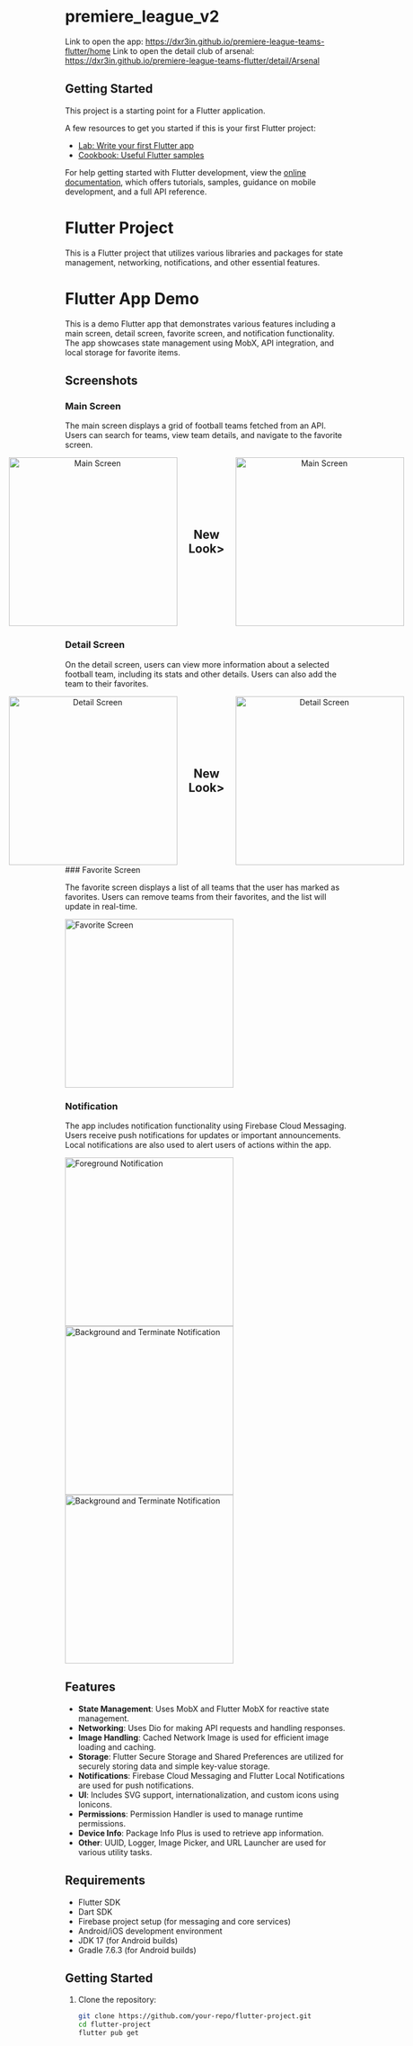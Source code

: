 # premiere_league_v2

Link to open the app: https://dxr3in.github.io/premiere-league-teams-flutter/home
Link to open the detail club of arsenal: https://dxr3in.github.io/premiere-league-teams-flutter/detail/Arsenal

## Getting Started

This project is a starting point for a Flutter application.

A few resources to get you started if this is your first Flutter project:

- [Lab: Write your first Flutter app](https://docs.flutter.dev/get-started/codelab)
- [Cookbook: Useful Flutter samples](https://docs.flutter.dev/cookbook)

For help getting started with Flutter development, view the
[online documentation](https://docs.flutter.dev/), which offers tutorials,
samples, guidance on mobile development, and a full API reference.


# Flutter Project

This is a Flutter project that utilizes various libraries and packages for state management, networking, notifications, and other essential features.

# Flutter App Demo

This is a demo Flutter app that demonstrates various features including a main screen, detail screen, favorite screen, and notification functionality. The app showcases state management using MobX, API integration, and local storage for favorite items.

## Screenshots

### Main Screen

The main screen displays a grid of football teams fetched from an API. Users can search for teams, view team details, and navigate to the favorite screen.

<div align="center" style="display: flex; align-items: center; justify-content: center;">
  <img src="https://github.com/user-attachments/assets/6b07bf1b-e04b-4f3f-9bae-d7102b7c15fe" alt="Main Screen" width="300"/>
  <h2 style="margin: 0 20px;">New Look></h2>
  <img src="https://github.com/user-attachments/assets/97e0333b-74c1-47ba-a6c7-7ffbc5ac9cf1" alt="Main Screen" width="300"/>
</div>


### Detail Screen

On the detail screen, users can view more information about a selected football team, including its stats and other details. Users can also add the team to their favorites.
<div align="center" style="display: flex; align-items: center; justify-content: center;">
   <img src="https://github.com/user-attachments/assets/47ae9db4-9ec0-4bfd-bee5-49796748c226" alt="Detail Screen" width="300"/>
   <h2 style="margin: 0 20px;">New Look></h2>
   <img src="https://github.com/user-attachments/assets/5563b929-d510-4caa-9bb3-8b6dbbde51e2" alt="Detail Screen" width="300"/>
</div>
### Favorite Screen

The favorite screen displays a list of all teams that the user has marked as favorites. Users can remove teams from their favorites, and the list will update in real-time.

<img src="https://github.com/user-attachments/assets/92671f3c-57a3-4499-8772-4e4e3204fb7e" alt="Favorite Screen" width="300"/>

### Notification

The app includes notification functionality using Firebase Cloud Messaging. Users receive push notifications for updates or important announcements. Local notifications are also used to alert users of actions within the app.

<img src="https://github.com/user-attachments/assets/88be45f7-d91d-4d34-a007-106ba82a189a" alt="Foreground Notification" width="300"/>

<img src="https://github.com/user-attachments/assets/e0796f2f-8bad-4d1c-9a9e-df625421260d" alt="Background and Terminate Notification" width="300"/>

<img src="https://github.com/user-attachments/assets/4e780351-1a77-4da5-9b77-46859bf1464e" alt="Background and Terminate Notification" width="300"/>

## Features

- **State Management**: Uses MobX and Flutter MobX for reactive state management.
- **Networking**: Uses Dio for making API requests and handling responses.
- **Image Handling**: Cached Network Image is used for efficient image loading and caching.
- **Storage**: Flutter Secure Storage and Shared Preferences are utilized for securely storing data and simple key-value storage.
- **Notifications**: Firebase Cloud Messaging and Flutter Local Notifications are used for push notifications.
- **UI**: Includes SVG support, internationalization, and custom icons using Ionicons.
- **Permissions**: Permission Handler is used to manage runtime permissions.
- **Device Info**: Package Info Plus is used to retrieve app information.
- **Other**: UUID, Logger, Image Picker, and URL Launcher are used for various utility tasks.

## Requirements

- Flutter SDK
- Dart SDK
- Firebase project setup (for messaging and core services)
- Android/iOS development environment
- JDK 17 (for Android builds)
- Gradle 7.6.3 (for Android builds)

## Getting Started

1. Clone the repository:
   ```bash
   git clone https://github.com/your-repo/flutter-project.git
   cd flutter-project
   flutter pub get

